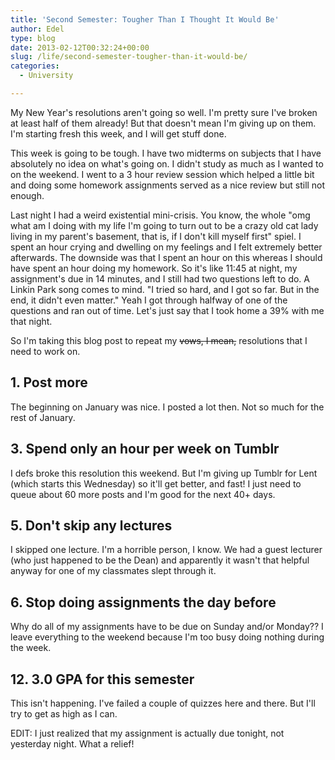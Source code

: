 ```yaml
---
title: 'Second Semester: Tougher Than I Thought It Would Be'
author: Edel
type: blog
date: 2013-02-12T00:32:24+00:00
slug: /life/second-semester-tougher-than-it-would-be/
categories:
  - University

---
```

My New Year's resolutions aren't going so well. I'm pretty sure I've broken at least half of them already! But that doesn't mean I'm giving up on them. I'm starting fresh this week, and I will get stuff done.

This week is going to be tough. I have two midterms on subjects that I have absolutely no idea on what's going on. I didn't study as much as I wanted to on the weekend. I went to a 3 hour review session which helped a little bit and doing some homework assignments served as a nice review but still not enough.

Last night I had a weird existential mini-crisis. You know, the whole "omg what am I doing with my life I'm going to turn out to be a crazy old cat lady living in my parent's basement, that is, if I don't kill myself first" spiel. I spent an hour crying and dwelling on my feelings and I felt extremely better afterwards. The downside was that I spent an hour on this whereas I should have spent an hour doing my homework. So it's like 11:45 at night, my assignment's due in 14 minutes, and I still had two questions left to do. A Linkin Park song comes to mind. "I tried so hard, and I got so far. But in the end, it didn't even matter." Yeah I got through halfway of one of the questions and ran out of time. Let's just say that I took home a 39% with me that night.

So I'm taking this blog post to repeat my <del>vows, I mean,</del> resolutions that I need to work on.

## 1. Post more

The beginning on January was nice. I posted a lot then. Not so much for the rest of January.

## 3. Spend only an hour per week on Tumblr

I defs broke this resolution this weekend. But I'm giving up Tumblr for Lent (which starts this Wednesday) so it'll get better, and fast! I just need to queue about 60 more posts and I'm good for the next 40+ days.

## 5. Don't skip any lectures

I skipped one lecture. I'm a horrible person, I know. We had a guest lecturer (who just happened to be the Dean) and apparently it wasn't that helpful anyway for one of my classmates slept through it.

## 6. Stop doing assignments the day before

Why do all of my assignments have to be due on Sunday and/or Monday?? I leave everything to the weekend because I'm too busy doing nothing during the week.

## 12. 3.0 GPA for this semester

This isn't happening. I've failed a couple of quizzes here and there. But I'll try to get as high as I can.

EDIT: I just realized that my assignment is actually due tonight, not yesterday night. What a relief!


